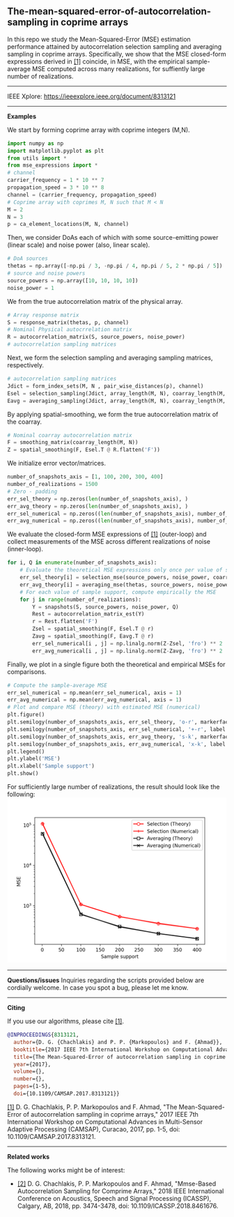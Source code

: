 ## The-mean-squared-error-of-autocorrelation-sampling in coprime arrays



In this repo we study the Mean-Squared-Error (MSE) estimation performance attained by autocorrelation selection sampling and averaging sampling in coprime arrays. Specifically, we show that the MSE closed-form expressions derived in [[1]](https://ieeexplore.ieee.org/document/8313121) coincide, in MSE, with the empirical sample-average MSE computed across many realizations, for suffiently large number of realizations. 

---

IEEE Xplore: https://ieeexplore.ieee.org/document/8313121

---
**Examples**

We start by forming coprime array with coprime integers (M,N).
```python
import numpy as np
import matplotlib.pyplot as plt
from utils import *
from mse_expressions import *
# channel
carrier_frequency = 1 * 10 ** 7
propagation_speed = 3 * 10 ** 8
channel = (carrier_frequency, propagation_speed)
# Coprime array with coprimes M, N such that M < N
M = 2
N = 3
p = ca_element_locations(M, N, channel) 
```
Then, we consider DoAs each of which with some source-emitting power (linear scale) and noise power (also, linear scale).
```python
# DoA sources
thetas = np.array([-np.pi / 3, -np.pi / 4, np.pi / 5, 2 * np.pi / 5])
# source and noise powers
source_powers = np.array([10, 10, 10, 10])
noise_power = 1
```
We from the true autocorrelation matrix of the physical array.
```python
# Array response matrix
S = response_matrix(thetas, p, channel)
# Nominal Physical autocrrelation matrix
R = autocorrelation_matrix(S, source_powers, noise_power)
# autocorrelation sampling matrices
```
Next, we form the selection sampling and averaging sampling matrices, respectively. 
```python
# autocorrelation sampling matrices
Jdict = form_index_sets(M, N , pair_wise_distances(p), channel)
Esel = selection_sampling(Jdict, array_length(M, N), coarray_length(M, N))
Eavg = averaging_sampling(Jdict, array_length(M, N), coarray_length(M, N))
```
By applying spatial-smoothing, we form the true autocorrelation matrix of the coarray. 
```python
# Nominal coarray autocorrelation matrix
F = smoothing_matrix(coarray_length(M, N))
Z = spatial_smoothing(F, Esel.T @ R.flatten('F'))
```
We initialize error vector/matrices.
```python
number_of_snapshots_axis = [1, 100, 200, 300, 400]
number_of_realizations = 1500
# Zero - padding
err_sel_theory = np.zeros(len(number_of_snapshots_axis), )
err_avg_theory = np.zeros(len(number_of_snapshots_axis), )
err_sel_numerical = np.zeros((len(number_of_snapshots_axis), number_of_realizations))
err_avg_numerical = np.zeros((len(number_of_snapshots_axis), number_of_realizations))
```
We evaluate the closed-form MSE expressions of [[1]](https://ieeexplore.ieee.org/document/8313121) (outer-loop) and
collect measurements of the MSE across different realizations of noise (inner-loop).
```python
for i, Q in enumerate(number_of_snapshots_axis):
    # Evaluate the theoretical MSE expressions only once per value of sample support
    err_sel_theory[i] = selection_mse(source_powers, noise_power, coarray_length(M, N), Q)
    err_avg_theory[i] = averaging_mse(thetas, source_powers, noise_power, coarray_length(M, N), Q, Jdict, p, channel)
    # For each value of sample support, compute empirically the MSE
    for j in range(number_of_realizations): 
        Y = snapshots(S, source_powers, noise_power, Q)
        Rest = autocorrelation_matrix_est(Y)
        r = Rest.flatten('F')
        Zsel = spatial_smoothing(F, Esel.T @ r)
        Zavg = spatial_smoothing(F, Eavg.T @ r)
        err_sel_numerical[i , j] = np.linalg.norm(Z-Zsel, 'fro') ** 2
        err_avg_numerical[i , j] = np.linalg.norm(Z-Zavg, 'fro') ** 2
```
Finally, we plot in a single figure both the theoretical and empirical MSEs for comparisons. 
```python
# Compute the sample-average MSE
err_sel_numerical = np.mean(err_sel_numerical, axis = 1)
err_avg_numerical = np.mean(err_avg_numerical, axis = 1)
# Plot and compare MSE (theory) with estimated MSE (numerical)
plt.figure()
plt.semilogy(number_of_snapshots_axis, err_sel_theory, 'o-r', markerfacecolor = 'w', label = "Selection (Theory)")
plt.semilogy(number_of_snapshots_axis, err_sel_numerical, '+-r', label = "Selection (Numerical)")
plt.semilogy(number_of_snapshots_axis, err_avg_theory, 's-k', markerfacecolor = 'w', label = "Averaging (Theory)")
plt.semilogy(number_of_snapshots_axis, err_avg_numerical, 'x-k', label = "Averaging (Numerical)")
plt.legend()
plt.ylabel('MSE')
plt.xlabel('Sample support')
plt.show()
```
For sufficiently large number of realizations, the result should look like the following: 
![](mse.png) 

---
**Questions/issues**
Inquiries regarding the scripts provided below are cordially welcome. In case you spot a bug, please let me know. 

---
**Citing**

If you use our algorithms, please cite [[1]](https://ieeexplore.ieee.org/document/8313121).

```bibtex
@INPROCEEDINGS{8313121,
  author={D. G. {Chachlakis} and P. P. {Markopoulos} and F. {Ahmad}},
  booktitle={2017 IEEE 7th International Workshop on Computational Advances in Multi-Sensor Adaptive Processing (CAMSAP)}, 
  title={The Mean-Squared-Error of autocorrelation sampling in coprime arrays}, 
  year={2017},
  volume={},
  number={},
  pages={1-5},
  doi={10.1109/CAMSAP.2017.8313121}}
```
[[1]](https://ieeexplore.ieee.org/document/8313121) D. G. Chachlakis, P. P. Markopoulos and F. Ahmad, "The Mean-Squared-Error of autocorrelation sampling in coprime arrays," 2017 IEEE 7th International Workshop on Computational Advances in Multi-Sensor Adaptive Processing (CAMSAP), Curacao, 2017, pp. 1-5, doi: 10.1109/CAMSAP.2017.8313121.

---

**Related works**

The following works might be of interest:

* [[2]](https://ieeexplore.ieee.org/document/8461676) D. G. Chachlakis, P. P. Markopoulos and F. Ahmad, "Mmse-Based Autocorrelation Sampling for Comprime Arrays," 2018 IEEE International Conference on Acoustics, Speech and Signal Processing (ICASSP), Calgary, AB, 2018, pp. 3474-3478, doi: 10.1109/ICASSP.2018.8461676.



